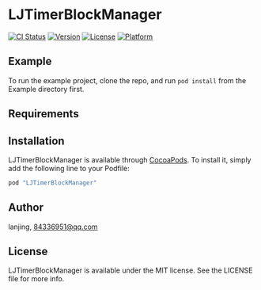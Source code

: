 # LJTimerBlockManager

[![CI Status](http://img.shields.io/travis/lanjing/LJTimerBlockManager.svg?style=flat)](https://travis-ci.org/lanjing/LJTimerBlockManager)
[![Version](https://img.shields.io/cocoapods/v/LJTimerBlockManager.svg?style=flat)](http://cocoapods.org/pods/LJTimerBlockManager)
[![License](https://img.shields.io/cocoapods/l/LJTimerBlockManager.svg?style=flat)](http://cocoapods.org/pods/LJTimerBlockManager)
[![Platform](https://img.shields.io/cocoapods/p/LJTimerBlockManager.svg?style=flat)](http://cocoapods.org/pods/LJTimerBlockManager)

## Example

To run the example project, clone the repo, and run `pod install` from the Example directory first.

## Requirements

## Installation

LJTimerBlockManager is available through [CocoaPods](http://cocoapods.org). To install
it, simply add the following line to your Podfile:

```ruby
pod "LJTimerBlockManager"
```

## Author

lanjing, 84336951@qq.com

## License

LJTimerBlockManager is available under the MIT license. See the LICENSE file for more info.

